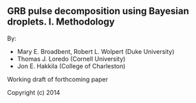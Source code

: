 GRB pulse decomposition using Bayesian droplets. I. Methodology
---------------------------------------------------------------

By:
* Mary E. Broadbent, Robert L. Wolpert (Duke University)
* Thomas J. Loredo (Cornell University)
* Jon E. Hakkila (College of Charleston)

Working draft of forthcoming paper

Copyright (c) 2014
